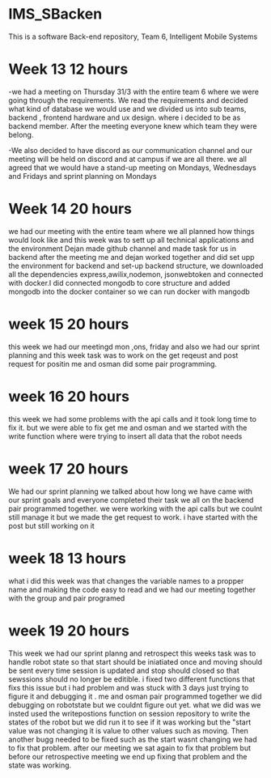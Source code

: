 # IMS_SBacken
This is a software Back-end repository, Team 6, Intelligent Mobile Systems 
#  Week 13  12 hours

-we had a meeting on Thursday 31/3 with the entire team 6 where we were going through the requirements. We read the requirements and decided what kind of database we would use and we  divided us into sub teams, backend , frontend hardware and ux design. where i decided to be as backend member. After the meeting everyone knew which team they were belong.

-We also decided to have discord as our communication channel and our meeting will be held on discord and at campus if we are all there. we all agreed that we would have a stand-up meeting on Mondays, Wednesdays and Fridays and sprint planning on Mondays  

 # Week 14 20 hours 

we had our meeting with the entire team where we all planned how things would look like and this week was to sett up all technical applications and the environment Dejan made github channel and made task for us in backend after the meeting me and dejan worked together and did set upp the environment for backend and set-up backend structure, we downloaded all the dependencies express,awilix,nodemon, jsonwebtoken and connected with docker.I did connected mongodb to core structure and added mongodb into the docker container so we can run docker with mangodb


# week 15  20 hours
this week we had our meetingd mon ,ons, friday  and also we had our sprint planning and this week task was to work on the get reqeust and post request for positin me and osman did some pair programming. 

# week 16  20 hours 

this week we had some problems with the api calls and it took long time to fix it. but we were able to fix get me and osman and we started with the write function where were trying to insert all data that the robot needs 


# week 17 20 hours 
 We had our sprint planning we talked about how long we have came with our sprint goals and everyone completed their task
 we all on the backend pair programmed together. we were working with the api calls but we coulnt still manage it but we made the get request to work. i have started with the post but still working on it 
 
# week 18 13 hours 
 what i did this week was that changes the variable names to a propper name and making the code easy to read and we had our meeting together with the group and pair programed
  # week 19 20 hours
 This week we had our sprint planng and retrospect this weeks task was to handle robot state so that start should be iniatiated once and moving should be sent every time session is updated and stop should closed so that sewssions should no longer be editible. i fixed two different functions that fixs this issue  but i had  problem and was stuck with 3 days just trying to figure it and debugging it . me and osman  pair programmed together we did debugging on robotstate but we couldnt figure out yet. what we did was we insted used the writepostions function on session repository to write the states of the robot but we did run it to see if it was working but the "start value was not changing it is value to other values such as moving. Then another bugg needed to be fixed such as the start wasnt changing we had to fix that problem. after our meeting we sat again to fix that problem but before our retrospective meeting we end up fixing that problem and the state was working. 
